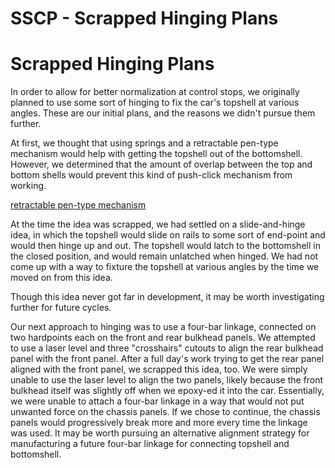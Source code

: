 # SSCP - Scrapped Hinging Plans

# Scrapped Hinging Plans

In order to allow for better normalization at control stops, we originally planned to use some sort of hinging to fix the car's topshell at various angles. These are our initial plans, and the reasons we didn't pursue them further.

At first, we thought that using springs and a retractable pen-type mechanism would help with getting the topshell out of the bottomshell. However, we determined that the amount of overlap between the top and bottom shells would prevent this kind of push-click mechanism from working.

[ retractable pen-type mechanism](https://www.youtube.com/watch?v=GjByJMGfUpY)

At the time the idea was scrapped, we had settled on a slide-and-hinge idea, in which the topshell would slide on rails to some sort of end-point and would then hinge up and out. The topshell would latch to the bottomshell in the closed position, and would remain unlatched when hinged. We had not come up with a way to fixture the topshell at various angles by the time we moved on from this idea.

Though this idea never got far in development, it may be worth investigating further for future cycles.

Our next approach to hinging was to use a four-bar linkage, connected on two hardpoints each on the front and rear bulkhead panels. We attempted to use a laser level and three "crosshairs" cutouts to align the rear bulkhead panel with the front panel. After a full day's work trying to get the rear panel aligned with the front panel, we scrapped this idea, too. We were simply unable to use the laser level to align the two panels, likely because the front bulkhead itself was slightly off when we epoxy-ed it into the car. Essentially, we were unable to attach a four-bar linkage in a way that would not put unwanted force on the chassis panels. If we chose to continue, the chassis panels would progressively break more and more every time the linkage was used. It may be worth pursuing an alternative alignment strategy for manufacturing a future four-bar linkage for connecting topshell and bottomshell.


